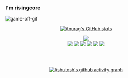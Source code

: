 ### I'm risingcore

![game-off-gif](https://user-images.githubusercontent.com/34502254/159172543-1d5c1b25-36be-4eb5-97be-905ebcb4adad.gif)


<div align="center">


[![Anurag's GitHub stats](https://github-readme-stats.vercel.app/api?username=advanced-rising&theme=react&show_icons=true)](https://github.com/anuraghazra/github-readme-stats)



<a href="https://hits.seeyoufarm.com"><img src="https://hits.seeyoufarm.com/api/count/incr/badge.svg?url=https%3A%2F%2Fgithub.com%2Fadvanced-rising&count_bg=%2357BCDA&title_bg=%2320232A&icon=wechat.svg&icon_color=%23FFFFFF&title=Hits&edge_flat=false"/></a>
</br>
<img src="https://img.shields.io/badge/React-57BCDA?style=for-the-badge&logo=React&logoColor=white">
<img src="https://img.shields.io/badge/Redux-57BCDA?style=for-the-badge&logo=Redux&logoColor=white">
<img src="https://img.shields.io/badge/HTML5-57BCDA?style=for-the-badge&logo=HTML5&logoColor=white">
<img src="https://img.shields.io/badge/CSS3-57BCDA?style=for-the-badge&logo=CSS3&logoColor=white">
<img src="https://img.shields.io/badge/PostCSS-57BCDA?style=for-the-badge&logo=PostCSS&logoColor=white">
<img src="https://img.shields.io/badge/Tailwind%CSS
-57BCDA?style=for-the-badge&logo=Tailwind%20CSS
&logoColor=white">

</br>
</br>

[![Ashutosh's github activity graph](https://activity-graph.herokuapp.com/graph?username=advanced-rising&theme=react-dark)](https://github.com/ashutosh00710/github-readme-activity-graph)


<!--
**advanced-rising/advanced-rising** is a ✨ _special_ ✨ repository because its `README.md` (this file) appears on your GitHub profile.

Here are some ideas to get you started:

- 🔭 I’m currently working on ...
- 🌱 I’m currently learning ...
- 👯 I’m looking to collaborate on ...
- 🤔 I’m looking for help with ...
- 💬 Ask me about ...
- 📫 How to reach me: ...
- 😄 Pronouns: ...
- ⚡ Fun fact: ...
-->
</div>
